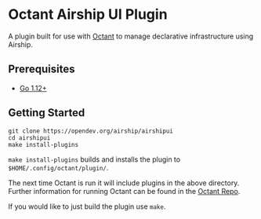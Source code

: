 # Octant Airship UI Plugin

A plugin built for use with [Octant](https://github.com/vmware/octant) to manage
declarative infrastructure using Airship.

## Prerequisites

- [Go 1.12+](https://golang.org/dl/)

## Getting Started

```
git clone https://opendev.org/airship/airshipui
cd airshipui
make install-plugins
```

`make install-plugins` builds and installs the plugin to 
`$HOME/.config/octant/plugin/`.

The next time Octant is run it will include plugins in the above directory.
Further information for running Octant can be found in the
[Octant Repo](https://github.com/vmware/octant).

If you would like to just build the plugin use `make`.
